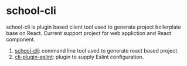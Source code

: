 # school-cli

school-cli is plugin based client tool used to generate project boilerplate base on React. Current support project for web appliction and React component.

1. [school-cli](https://github.com/jiawang1/school-cli/tree/master/packages/school-cli): command line tool used to generate react based project.
2. [cli-plugin-eslint](https://github.com/jiawang1/school-cli/tree/master/packages/cli-plugin-eslint): plugin to supply Eslint configuration.
